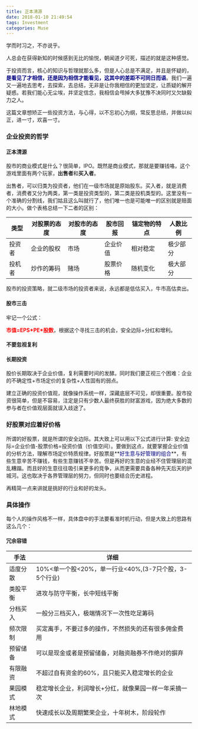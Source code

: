 ```yaml
---
title: 正本清源
date: 2018-01-10 21:49:54
tags: Investment
categories: Muse
---
```

学而时习之，不亦说乎。

人总会在获得新知的时候感到无比的愉悦，朝闻道夕可死，描述的就是这种感觉。

于投资而言，核心的知识与哲理就那么多，但是人心总是不满足，并且是怀疑的，<font color=navy>**是看见了才相信，还是因为相信才能看见，这其中的差距不可同日而语**</font>。我们一遍又一遍地去思考，去探索，去总结，无非是让你我相信的更加坚定，让质疑的解开疑惑。若我们能心无尘埃，并坚定信念，我相信会甩掉大多犹豫不决同时又欠缺毅力之人。

这篇文章想矫正一些投资方法，与心得，以不忘初心为纲，常反思总结，并做以纠正，进一寸，欢喜一寸。

### 企业投资的哲学

#### 正本清源

股市的商业模式是什么？很简单，IPO。既然是商业模式，那就是要赚钱咯，这个游戏里面有两个玩家，**出售者**和**买入者**。

出售者，可以归类为投资者，他们在一级市场就是原始股东。买入者，就是消费者，消费者又分为两类，第一类是投资类型的，第二类是投机类型的。这里没有一个准确的分割线，我们姑且这么叫就行了，他们唯一也是可能唯一的区别就是赔面的大小。做个表格总结一下二者的区别：

| 类型 | 对股票的态度 | 对股市的态度 | 股市回报 | 锚定物的特点 | 人数比例 |
| ---- | ---- | ---- | ---- | ---- | ---- |
|投资者|企业的股权|市场|企业价值|相对稳定|极少部分|
|投机者|炒作的筹码|赌场|股票价格|随机变化|极大部分|

股市的投资策略，就二级市场的投资者来说，永远都是低估买入，牛市高估卖出。

#### 股市三击

牢记一个公式：

<font color=red>**市值=EPS\*PE\*股数**</font>，根据这个寻找三击的机会，安全边际+分红和增利。

#### 不要忽视复利

#### 长期投资

股价长期取决于企业价值，复利需要时间的发酵。同时我们要正视三个困难：企业的不确定性+市场定价的复杂性+人性固有的弱点。


建立正确的投资价值观，就像操作系统一样，深藏底层不可见，却很重要。股市投资很简单，但是不容易，注定是只有少数人最终获胜的财富游戏，因为绝大多数的参与者在价值观层面就误入歧途了。

### 好股票对应着好价格

所谓的好股票，就是所谓的安全边际。其大致上可以用以下公式进行计算: 安全边际=企业价值-股票价格=投资价值（价值空间）。要做到这点，就要掌握企业价值的分析方法，理解市场定价特质规律。好股票是**<font color=navy>好生意与好管理的组合</font>**，有些生意辛苦不赚钱，有些生意赚钱不辛苦。但是再好的生意的业经不住管理层的混乱糟蹋。而且好的生意往往吸引来更多的竞争，从而更需要具备各种先天后天的护城河。这也取决于各界管理层的努力，但同时也要结合历史进程。

再精简一点来讲就是挑好的行业和好的龙头。

### 具体操作

每个人的操作风格不一样，具体盘中的手法要看准时机行动，但是大致上的思路有这么几个：

#### 冗余容错

| 手法 | 详细 |
| ---- | ---- | 
|适度分散|10%<单一个股<20%，单一行业<40%,(3-7只个股，3-5个行业)|
|类股平衡|进攻与防守平衡，长中短线平衡|
|分档买入|一般分三档买入，极端情况下一次性吃足筹码|
|频次限制|买定离手，不要过多的操作，不然损失的还有很多佣金费用|
|预留储备|可以是现金或者是预留储备，对融资融券不作绝对的摒弃|
|有限融资|不超过自有资金的60%，且只能买入稳定增长的企业|
|果园模式|稳定增长企业，利润增长+分红，就像果园一样一年采摘一次|
|林地模式|快速成长以及周期繁荣企业，十年树木，阶段轮作|











